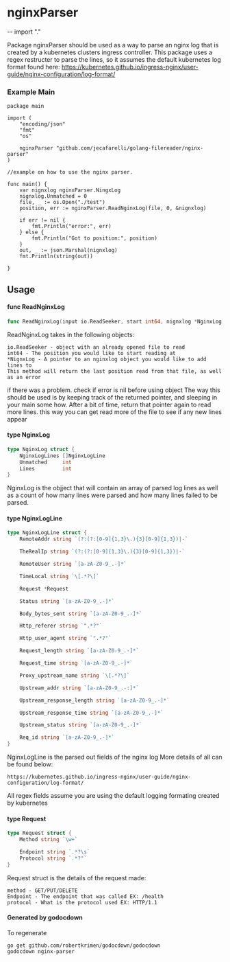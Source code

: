 # nginxParser
--
    import "."

Package nginxParser should be used as a way to parse an nginx log that is
created by a kubernetes clusters ingress controller. This package uses a regex
restructer to parse the lines, so it assumes the default kubernetes log format
found here:
https://kubernetes.github.io/ingress-nginx/user-guide/nginx-configuration/log-format/
### Example Main

    package main

    import (
    	"encoding/json"
    	"fmt"
    	"os"

    	nginxParser "github.com/jecafarelli/golang-filereader/nginx-parser"
    )

    //example on how to use the nginx parser.

    func main() {
    	var nignxlog nginxParser.NingxLog
    	nignxlog.Unmatched = 0
    	file, _ := os.Open("./test")
    	position, err := nginxParser.ReadNginxLog(file, 0, &nignxlog)

    	if err != nil {
    		fmt.Println("error:", err)
    	} else {
    		fmt.Println("Got to position:", position)
    	}
    	out, _ := json.Marshal(nignxlog)
    	fmt.Println(string(out))

    }

## Usage

#### func  ReadNginxLog

```go
func ReadNginxLog(input io.ReadSeeker, start int64, nignxlog *NginxLog) (int64, error)
```
ReadNginxLog takes in the following objects:

    io.ReadSeeker - object with an already opened file to read
    int64 - The position you would like to start reading at
    *NignxLog - A pointer to an nginxlog object you would like to add lines to
    This method will return the last position read from that file, as well as an error

if there was a problem. check if error is nil before using object The way this
should be used is by keeping track of the returned pointer, and sleeping in your
main some how. After a bit of time, return that pointer again to read more
lines. this way you can get read more of the file to see if any new lines appear

#### type NginxLog

```go
type NginxLog struct {
	NginxLogLines []NginxLogLine
	Unmatched     int
	Lines         int
}
```

NginxLog is the objject that will contain an array of parsed log lines as well
as a count of how many lines were parsed and how many lines failed to be parsed.

#### type NginxLogLine

```go
type NginxLogLine struct {
	RemoteAddr string `(?:(?:[0-9]{1,3}\.){3}[0-9]{1,3})|-`

	TheRealIp string `(?:(?:[0-9]{1,3}\.){3}[0-9]{1,3})|-`

	RemoteUser string `[a-zA-Z0-9_.-]*`

	TimeLocal string `\[.*?\]`

	Request *Request

	Status string `[a-zA-Z0-9_.-]*`

	Body_bytes_sent string `[a-zA-Z0-9_.-]*`

	Http_referer string `".*?"`

	Http_user_agent string `".*?"`

	Request_length string `[a-zA-Z0-9_.-]*`

	Request_time string `[a-zA-Z0-9_.-]*`

	Proxy_upstream_name string `\[.*?\]`

	Upstream_addr string `[a-zA-Z0-9_.-:]*`

	Upstream_response_length string `[a-zA-Z0-9_.-]*`

	Upstream_response_time string `[a-zA-Z0-9_.-]*`

	Upstream_status string `[a-zA-Z0-9_.-]*`

	Req_id string `[a-zA-Z0-9_.-]*`
}
```

NginxLogLine is the parsed out fields of the nginx log More details of all can
be found below:

    https://kubernetes.github.io/ingress-nginx/user-guide/nginx-configuration/log-format/

All regex fields assume you are using the default logging formating created by
kubernetes

#### type Request

```go
type Request struct {
	Method string `\w+`

	Endpoint string `.*?\s`
	Protocol string `.*?"`
}
```

Request struct is the details of the request made:

    method - GET/PUT/DELETE
    Endpoint - The endpoint that was called EX: /health
    protocol - What is the protocol used EX: HTTP/1.1

#### Generated by godocdown
To regenerate

    go get github.com/robertkrimen/godocdown/godocdown
    godocdown nginx-parser
